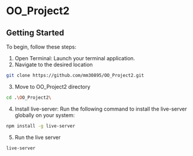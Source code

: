 # OO_Project2


## Getting Started
To begin, follow these steps:
1. Open Terminal: Launch your terminal application.
2. Navigate to the desired location
```bash
git clone https://github.com/mm30895/OO_Project2.git
```
3. Move to OO_Project2 directory
```bash
cd .\OO_Project2\
```
4. Install live-server: Run the following command to install the live-server globally on your system:
```bash
npm install -g live-server
```
5. Run the live server
```bash
live-server
```